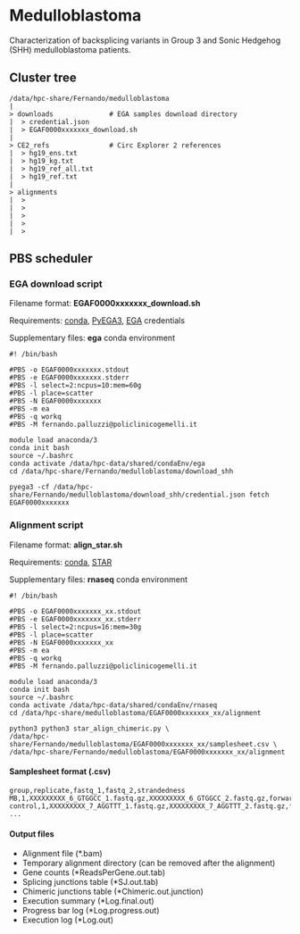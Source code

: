 # Medulloblastoma
Characterization of backsplicing variants in Group 3 and Sonic Hedgehog (SHH) medulloblastoma patients.

## Cluster tree

```
/data/hpc-share/Fernando/medulloblastoma
|
> downloads              # EGA samples download directory
|  > credential.json
|  > EGAF0000xxxxxxx_download.sh
|
> CE2_refs               # Circ Explorer 2 references
|  > hg19_ens.txt
|  > hg19_kg.txt
|  > hg19_ref_all.txt
|  > hg19_ref.txt
|
> alignments
|  > 
|  > 
|  > 
|  > 
|  > 
```

## PBS scheduler

### EGA download script

Filename format: **EGAF0000xxxxxxx_download.sh**

Requirements: [conda](https://github.com/conda/conda), [PyEGA3](https://pypi.org/project/pyega3), [EGA](https://ega-archive.org) credentials

Supplementary files: **ega** conda environment

```
#! /bin/bash

#PBS -o EGAF0000xxxxxxx.stdout
#PBS -e EGAF0000xxxxxxx.stderr
#PBS -l select=2:ncpus=10:mem=60g
#PBS -l place=scatter
#PBS -N EGAF0000xxxxxxx
#PBS -m ea
#PBS -q workq
#PBS -M fernando.palluzzi@policlinicogemelli.it

module load anaconda/3
conda init bash
source ~/.bashrc
conda activate /data/hpc-data/shared/condaEnv/ega
cd /data/hpc-share/Fernando/medulloblastoma/download_shh

pyega3 -cf /data/hpc-share/Fernando/medulloblastoma/download_shh/credential.json fetch EGAF0000xxxxxxx
```

### Alignment script

Filename format: **align_star.sh**

Requirements: [conda](https://github.com/conda/conda), [STAR](https://github.com/alexdobin/STAR)

Supplementary files: **rnaseq** conda environment

```
#! /bin/bash 

#PBS -o EGAF0000xxxxxxx_xx.stdout 
#PBS -e EGAF0000xxxxxxx_xx.stderr 
#PBS -l select=2:ncpus=16:mem=30g
#PBS -l place=scatter
#PBS -N EGAF0000xxxxxxx_xx
#PBS -m ea
#PBS -q workq
#PBS -M fernando.palluzzi@policlinicogemelli.it

module load anaconda/3
conda init bash 
source ~/.bashrc 
conda activate /data/hpc-data/shared/condaEnv/rnaseq
cd /data/hpc-share/medulloblastoma/EGAF0000xxxxxxx_xx/alignment

python3 python3 star_align_chimeric.py \
/data/hpc-share/Fernando/medulloblastoma/EGAF0000xxxxxxx_xx/samplesheet.csv \
/data/hpc-share/Fernando/medulloblastoma/EGAF0000xxxxxxx_xx/alignment
```

#### Samplesheet format (.csv)
```
group,replicate,fastq_1,fastq_2,strandedness
MB,1,XXXXXXXXX_6_GTGGCC_1.fastq.gz,XXXXXXXXX_6_GTGGCC_2.fastq.gz,forward
control,1,XXXXXXXXX_7_AGGTTT_1.fastq.gz,XXXXXXXXX_7_AGGTTT_2.fastq.gz,forward
...
```

#### Output files

- Alignment file (*.bam)
- Temporary alignment directory (can be removed after the alignment)
- Gene counts (*ReadsPerGene.out.tab)
- Splicing junctions table (*SJ.out.tab)
- Chimeric junctions table (*Chimeric.out.junction)
- Execution summary (*Log.final.out)
- Progress bar log (*Log.progress.out)
- Execution log (*Log.out)


